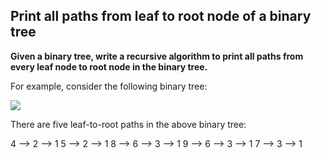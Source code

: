 ## Print all paths from leaf to root node of a binary tree

**Given a binary tree, write a recursive algorithm to print all paths from every leaf node to root node in the binary tree.**

For example, consider the following binary tree:

![](https://www.techiedelight.com/wp-content/uploads/Print-Leaf-to-Root-Paths.png)

There are five leaf-to-root paths in the above binary tree:

4 —> 2 —> 1
5 —> 2 —> 1
8 —> 6 —> 3 —> 1
9 —> 6 —> 3 —> 1
7 —> 3 —> 1

